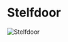 # Stelfdoor
![Stelfdoor](https://user-images.githubusercontent.com/87235686/157997865-d5cac9d7-d651-4a6d-9d30-112ff86d914e.png)
